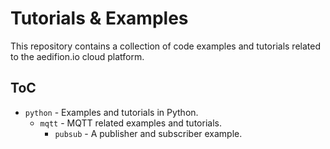# Tutorials & Examples

This repository contains a collection of code examples and tutorials related to the aedifion.io cloud platform.

## ToC

* `python` - Examples and tutorials in Python.
  * `mqtt` - MQTT related examples and tutorials.
    * `pubsub` - A publisher and subscriber example.